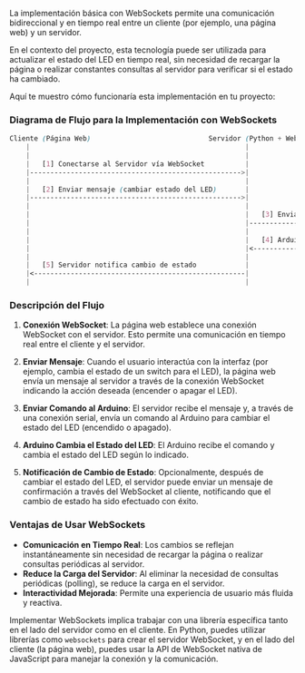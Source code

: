 La implementación básica con WebSockets permite una comunicación bidireccional y en tiempo real entre un cliente (por ejemplo, una página web) y un servidor.

En el contexto del proyecto, esta tecnología puede ser utilizada para actualizar el estado del LED en tiempo real, sin necesidad de recargar la página o realizar constantes consultas al servidor para verificar si el estado ha cambiado.

Aquí te muestro cómo funcionaría esta implementación en tu proyecto:

### Diagrama de Flujo para la Implementación con WebSockets

```css
Cliente (Página Web)                             Servidor (Python + WebSockets)                    Arduino
    |                                                     |                                          |
    |                                                     |                                          |
    |   [1] Conectarse al Servidor vía WebSocket          |                                          |
    |---------------------------------------------------->|                                          |
    |                                                     |                                          |
    |   [2] Enviar mensaje (cambiar estado del LED)       |                                          |
    |---------------------------------------------------->|                                          |
    |                                                     |                                          |
    |                                                     |   [3] Enviar comando al Arduino          |
    |                                                     |----------------------------------------->|
    |                                                     |                                          |
    |                                                     |   [4] Arduino cambia estado del LED      |
    |                                                     |<-----------------------------------------|
    |                                                     |                                          |
    |   [5] Servidor notifica cambio de estado            |                                          |
    |<----------------------------------------------------|                                          |
    |                                                     |                                          |
```

### Descripción del Flujo

1. **Conexión WebSocket**: La página web establece una conexión WebSocket con el servidor. Esto permite una comunicación en tiempo real entre el cliente y el servidor.

2. **Enviar Mensaje**: Cuando el usuario interactúa con la interfaz (por ejemplo, cambia el estado de un switch para el LED), la página web envía un mensaje al servidor a través de la conexión WebSocket indicando la acción deseada (encender o apagar el LED).

3. **Enviar Comando al Arduino**: El servidor recibe el mensaje y, a través de una conexión serial, envía un comando al Arduino para cambiar el estado del LED (encendido o apagado).

4. **Arduino Cambia el Estado del LED**: El Arduino recibe el comando y cambia el estado del LED según lo indicado.

5. **Notificación de Cambio de Estado**: Opcionalmente, después de cambiar el estado del LED, el servidor puede enviar un mensaje de confirmación a través del WebSocket al cliente, notificando que el cambio de estado ha sido efectuado con éxito.

### Ventajas de Usar WebSockets

- **Comunicación en Tiempo Real**: Los cambios se reflejan instantáneamente sin necesidad de recargar la página o realizar consultas periódicas al servidor.
- **Reduce la Carga del Servidor**: Al eliminar la necesidad de consultas periódicas (polling), se reduce la carga en el servidor.
- **Interactividad Mejorada**: Permite una experiencia de usuario más fluida y reactiva.

Implementar WebSockets implica trabajar con una librería específica tanto en el lado del servidor como en el cliente. En Python, puedes utilizar librerías como `websockets` para crear el servidor WebSocket, y en el lado del cliente (la página web), puedes usar la API de WebSocket nativa de JavaScript para manejar la conexión y la comunicación.
